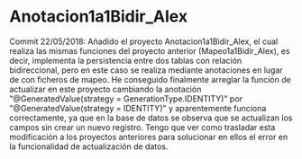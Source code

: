 # Anotacion1a1Bidir_Alex

Commit 22/05/2018: Añadido el proyecto Anotacion1a1Bidir_Alex, el cual realiza las mismas funciones del proyecto anterior (Mapeo1a1Bidir_Alex), es decir, implementa la persistencia entre dos tablas con relación bidireccional, pero en este caso se realiza mediante anotaciones en lugar de con ficheros de mapeo. He conseguido finalmente arreglar la función de actualizar en este proyecto cambiando la anotación "@GeneratedValue(strategy = GenerationType.IDENTITY)" por "@GeneratedValue(strategy = IDENTITY)" y aparentemente funciona correctamente, ya que en la base de datos se observa que se actualizan los campos sin crear un nuevo registro. Tengo que ver como trasladar esta modificación a los proyectos anteriores para solucionar en ellos el error en la funcionalidad de actualización de datos.
